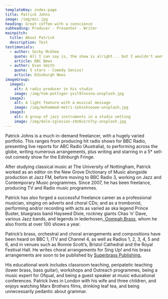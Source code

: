 ```yaml
---
templateKey: index-page
title: Patrick Johns
image: /img/mic.jpg
heading: Great coffee with a conscience
subheading: Producer - Presenter - Writer
mainpitch:
  title: About Patrick
  description: Test
testimonials:
  - author: Socky McGhee
    quote: All I can say is, the show is alright... but I wouldn't want to hear it every day. I mean, if there was nothing better to do then I guess it's fine
    article: BBC News
  - author: Evan Smith
    quote: 5 stars - Comedy Genius!
    article: Edinburgh News
imageGroup:
  image1:
    alt: A radio producer in his studio
    image: /img/tom-pottiger-yxzl9lnxsna-unsplash.jpg
  image2:
    alt: A light feature with a musical message
    image: /img/mohammad-metri-1okxsksoowe-unsplash.jpg
  image3:
    alt: A group of jazz instruments in a studio setting
    image: /img/dolo-iglesias-z9z6u1rn7sy-unsplash.jpg
---
```

Patrick Johns is a much in-demand freelancer, with a hugely varied portfolio. This ranges from producing hit radio shows for BBC Radio, presenting live reports for ABC Radio (Australia), to performing across the globe, writing numerous arrangements, plus writing and starring in a 5* sell-out comedy show for the Edinburgh Fringe.

After studying classical music at The University of Nottingham, Patrick worked as an editor on the New Grove Dictionary of Music alongside production at Jazz FM, before moving to BBC Radio 3, working on Jazz and Contemporary Music programmes. Since 2007, he has been freelance, producing TV and Radio music programmes.

Patrick has also forged a successful freelance career as a professional musician, singing on adverts and choral CDs; and as a trombonist, performing and/or recording with acts as varied as ska legend Prince Buster, bluegrass band Hayseed Dixie, rockney giants Chas ’n’ Dave, various Jazz bands, and legends in lederhosen,[ Oompah Brass](www.oompahbrass.com), whom he also fronts at over 100 shows a year.

Patrick’s brass, orchestral and choral arrangements and compositions have been heard on BBC 1, ITV and Channel 4, as well as Radios 1, 2, 3, 4, 5 and 6, and in venues such as Ronnie Scott’s, Bristol Cathedral and the Royal Festival Hall. He writes choral arrangements for Sing Up! and his brass arrangements are soon to be published by [Superbrass Publishing.](http://www.superbrass.co.uk/)

His educational work includes classroom teaching, peripatetic teaching (lower brass, bass guitar), workshops and Outreach programmes, being a music expert for Ofqual, and being a guest speaker at music educational conferences. Patrick lives in London with his wife and three children, and enjoys watching Marx Brothers films, drinking leaf tea, and being unnecessarily pedantic about grammar.
